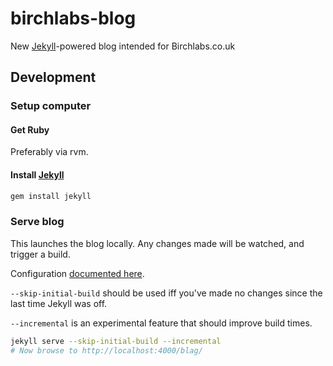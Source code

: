 # birchlabs-blog

New [Jekyll](https://jekyllrb.com/)-powered blog intended for Birchlabs.co.uk

## Development

### Setup computer

#### Get Ruby

Preferably via rvm.

#### Install [Jekyll](https://jekyllrb.com/)

```bash
gem install jekyll
```

### Serve blog

This launches the blog locally. Any changes made will be watched, and trigger a build.

Configuration [documented here](https://jekyllrb.com/docs/configuration/).

`--skip-initial-build` should be used iff you've made no changes since the last time Jekyll was off.

`--incremental` is an experimental feature that should improve build times.

```bash
jekyll serve --skip-initial-build --incremental
# Now browse to http://localhost:4000/blag/
```